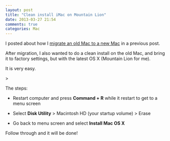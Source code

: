 ```yaml
---
layout: post
title: "Clean install iMac on Mountain Lion"
date: 2013-03-27 21:54
comments: true
categories: Mac
---
```


I posted about how I [migrate an old Mac to a new Mac](/2013/02/14/migrating-old-mac-to-new-mac/) in a previous post.

After migration, I also wanted to do a clean install on the old Mac, and bring it to factory settings, but with the latest OS X (Mountain Lion for me).

It is very easy. 

<!-- more -->>

The steps:

- Restart computer and press **Command + R** while it restart to get to a menu screen

- Select **Disk Utility** > Macintosh HD (your startup volume) > Erase

- Go back to menu screen and select **Install Mac OS X**

Follow through and it will be done!